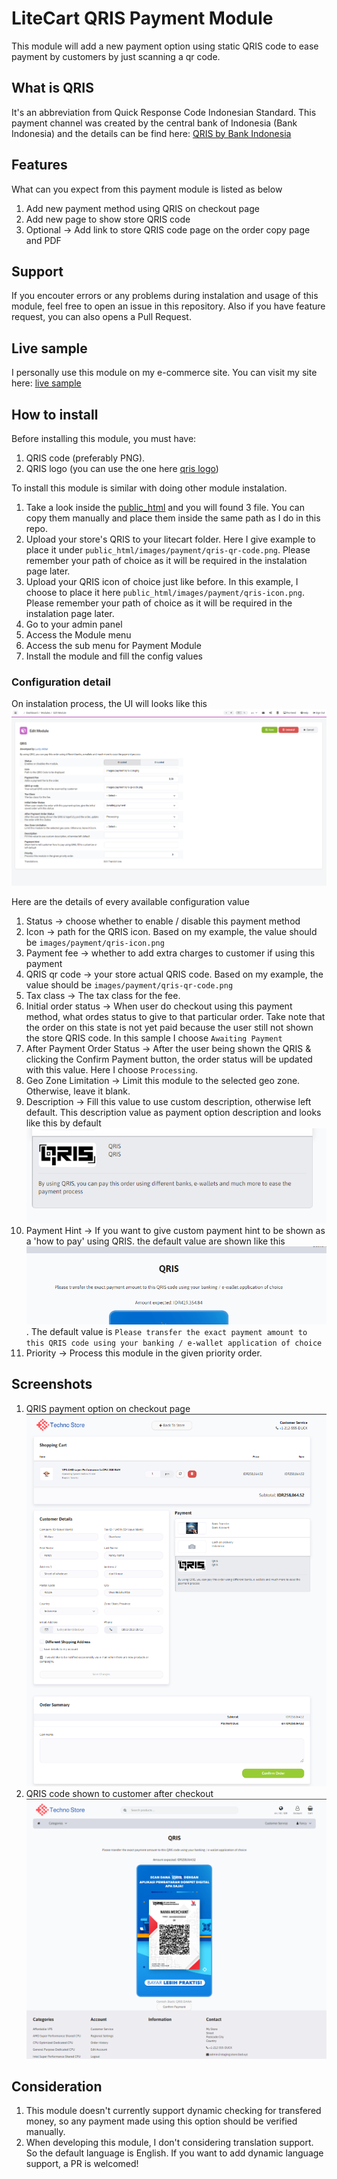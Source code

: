 #  LiteCart QRIS Payment Module

This module will add a new payment option using static QRIS code to ease payment by customers by just scanning a qr code.

## What is QRIS

It's an abbreviation from Quick Response Code Indonesian Standard. This payment channel was created by the central bank of Indonesia (Bank Indonesia) and the details can be find here: [QRIS by Bank Indonesia](https://www.bi.go.id/QRIS/default.aspx#:~:text=Quick%20Response%20Code%20Indonesian%20Standard%20(QRIS)%20adalah%20standarisasi%20pembayaran%20menggunakan,%2C%20cepat%2C%20dan%20terjaga%20keamanannya)

## Features

What can you expect from this payment module is listed as below
1. Add new payment method using QRIS on checkout page
2. Add new page to show store QRIS code
3. Optional -> Add link to store QRIS code page on the order copy page and PDF

## Support

If you encouter errors or any problems during instalation and usage of this module, feel free to open an issue in this repository. Also if you have feature request, you can also opens a Pull Request.

## Live sample

I personally use this module on my e-commerce site. You can visit my site here: [live sample](https://link.0ad.xyz/store)

## How to install

Before installing this module, you must have:
1. QRIS code (preferably PNG).
2. QRIS logo (you can use the one here [qris logo](./assets/quick-response-code-indonesia-standard-qris-seeklogo-2.png)) 

To install this module is similar with doing other module instalation.
1. Take a look inside the [public_html](./public_html) and you will found 3 file. You can copy them manually and place them inside the same path as I do in this repo.
2. Upload your store's QRIS to your litecart folder. Here I give example to place it under ```public_html/images/payment/qris-qr-code.png```. Please remember your path of choice as it will be required in the instalation page later.
3. Upload your  QRIS icon of choice just like before. In this example, I choose to place it here ```public_html/images/payment/qris-icon.png```. Please remember your path of choice as it will be required in the instalation page later.
4. Go to your admin panel
5. Access the Module menu
6. Access the sub menu for Payment Module
7. Install the module and fill the config values

### Configuration detail
On instalation process, the UI will looks like this
![instalation UI](./assets/instalation-ui.png)

Here are the details of every available configuration value
1. Status -> choose whether to enable / disable this payment method
2. Icon -> path for the QRIS icon. Based on my example, the value should be ``` images/payment/qris-icon.png ```
3. Payment fee -> whether to add extra charges to customer if using this payment
4. QRIS qr code -> your store actual QRIS code. Based on my example, the value should be ``` images/payment/qris-qr-code.png ```
5. Tax class -> The tax class for the fee.
6. Initial order status -> When user do checkout using this payment method, what ordes status to give to that particular order. Take note that the order on this state is not yet paid because the user still not shown the store QRIS code. In this sample I choose ``` Awaiting Payment ```
7. After Payment Order Status -> After the user being shown the QRIS & clicking the Confirm Payment button, the order status will be updated with this value. Here I choose ``` Processing ```.
8. Geo Zone Limitation -> Limit this module to the selected geo zone. Otherwise, leave it blank.
9. Description -> Fill this value to use custom description, otherwise left default. This description value as payment option description and looks like this by default ![description example](./assets/sample-description.png)
10. Payment Hint -> If you want to give custom payment hint to be shown as a 'how to pay' using QRIS. the default value are shown like this ![hint sample](./assets/sample-hint.png). The default value is ``` Please transfer the exact payment amount to this QRIS code using your banking / e-wallet application of choice ```
11. Priority -> Process this module in the given priority order.

## Screenshots

1. QRIS payment option on checkout page ![qris on action](./assets/qris-on-checkout.png)
2. QRIS code shown to customer after checkout ![qris after checkout](./assets/qris-after-checkout.png)

## Consideration

1. This module doesn't currently support dynamic checking for transfered money, so any payment made using this option should be verified manually.
2. When developing this module, I don't considering translation support. So the default language is English. If you want to add dynamic language support, a PR is welcomed!